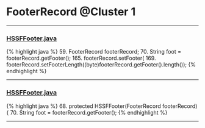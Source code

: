 # FooterRecord @Cluster 1

***

### [HSSFFooter.java](https://searchcode.com/codesearch/view/15642318/)
{% highlight java %}
59.   FooterRecord footerRecord;
70. String foot = footerRecord.getFooter();
165. footerRecord.setFooter(
169. footerRecord.setFooterLength((byte)footerRecord.getFooter().length());
{% endhighlight %}

***

### [HSSFFooter.java](https://searchcode.com/codesearch/view/15642318/)
{% highlight java %}
68.   protected HSSFFooter(FooterRecord footerRecord) {
70. String foot = footerRecord.getFooter();
{% endhighlight %}

***

